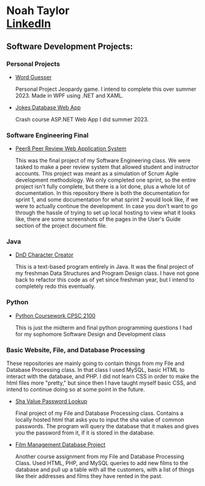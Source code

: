 <h1>Noah Taylor</br><a href= "https://www.linkedin.com/in/noah-taylor-58b50020b/">LinkedIn</a></h1>

<h2>Software Development Projects:</h2>

   <h3>Personal Projects</h3>
    <ul>
      <li>
        <a href = "https://github.com/noahtay15/Word-Guesser">Word Guesser</a>
        <p>Personal Project Jeopardy game. I intend to complete this over summer 2023. Made in WPF using .NET and XAML.</p>
      </li>
       <li>
          <a href = "https://github.com/noahtay15/Jokes-Database">Jokes Database Web App</a>
          <p>Crash course ASP.NET Web App I did summer 2023.</p>
       </li>
    </ul>
  <h3>Software Engineering Final</h3>
  <ul>
    <li>
      <a href = "https://github.com/noahtay15/peer8-Peer_Review_Web_Application">Peer8 Peer Review Web Application System</a>
      <p>This was the final project of my Software Engineering class. We were tasked to make a peer review system that allowed student and instructor accounts. This project was meant as a simulation of Scrum Agile development methodology. We only completed one sprint, so the entire project isn't fully complete, but there is a lot done, plus a whole lot of documentation. In this repository there is both the documentation for sprint 1, and some documentation for what sprint 2 would look like, if we were to actually continue the development. In case you don't want to go through the hassle of trying to set up local hosting to view what it looks like, there are some screenshots of the pages in the User's Guide section of the project document file.</p>
    </li>
  </ul>
  
  <h3>Java</h3>
    <ul>
      <li>
        <a href = "https://github.com/noahtay15/DnDCharacterCreator">DnD Character Creator</a>
        <p> This is a text-based program entirely in Java. It was the final project of my freshman Data Structures and Program Design class. I have not gone back to refactor this code as of yet since freshman year, but I intend to completely redo this eventually.</p>
      </li>
    </ul>
    
  <h3>Python</h3>
    <ul>
      <li>
        <a href = "https://github.com/noahtay15/Python-Coursework-CPSC2100">Python Coursework CPSC 2100</a>
        <p>This is just the midterm and final python programming questions I had for my sophomore Software Design and Development class</p>
      </li>
    </ul>
    
  <h3>Basic Website, File, and Database Processing</h3>
  <p>These repositories are mainly going to contain things from my File and Database Processing class. In that class I used MySQL, basic HTML to interact with the database, and PHP. I did not learn CSS in order to make the html files more "pretty," but since then I have taught myself basic CSS, and intend to continue doing so at some point in the future.</p>
    <ul>
      <li>
        <a href = "https://github.com/noahtay15/sha_lookupDB">Sha Value Password Lookup</a>
        <p>Final project of my File and Database Processing class. Contains a locally hosted html that asks you to input the sha value of common passwords. The program will query the database that it makes and gives you the password from it, if it is stored in the database.</p>
      </li>
      <li>
        <a href = "https://github.com/noahtay15/Film_Management_Database">Film Management Database Project</a>
        <p>Another course assignment from my File and Database Processing Class. Used HTML, PHP, and MySQL queries to add new films to the database and pull up a table with all the customers, with a list of things like their addresses and films they have rented in the past.</p>
    </ul>
